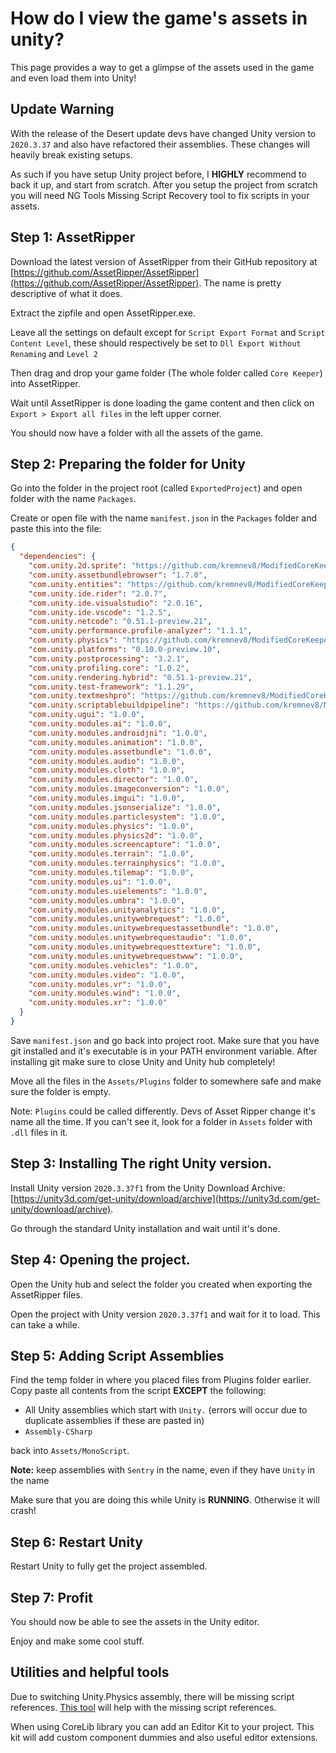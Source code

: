 # How do I view the game's assets in unity?

This page provides a way to get a glimpse of the assets used in the game and even load them into Unity!

## Update Warning

With the release of the Desert update devs have changed Unity version to `2020.3.37` and also have refactored their assemblies. These changes will heavily break existing setups.

As such if you have setup Unity project before, I **HIGHLY** recommend to back it up, and start from scratch. After you setup the project from scratch you will need NG Tools Missing Script Recovery tool to fix scripts in your assets.

## Step 1: AssetRipper

Download the latest version of AssetRipper from their GitHub repository at [https://github.com/AssetRipper/AssetRipper](https://github.com/AssetRipper/AssetRipper). The name is pretty descriptive of what it does.

Extract the zipfile and open AssetRipper.exe.

Leave all the settings on default except for `Script Export Format` and `Script Content Level`, these should respectively be set to `Dll Export Without Renaming` and `Level 2`

Then drag and drop your game folder (The whole folder called `Core Keeper`) into AssetRipper.

Wait until AssetRipper is done loading the game content and then click on `Export > Export all files` in the left upper corner.

You should now have a folder with all the assets of the game.

## Step 2: Preparing the folder for Unity

Go into the folder in the project root (called `ExportedProject`) and open folder with the name `Packages`.

Create or open file with the name `manifest.json` in the `Packages` folder and paste this into the file:

```json
{
  "dependencies": {
    "com.unity.2d.sprite": "https://github.com/kremnev8/ModifiedCoreKeeperPackages.git?path=/com.unity.2d.sprite@1.0.0",
    "com.unity.assetbundlebrowser": "1.7.0",
    "com.unity.entities": "https://github.com/kremnev8/ModifiedCoreKeeperPackages.git?path=/com.unity.entities@0.51.1-preview.21",
    "com.unity.ide.rider": "2.0.7",
    "com.unity.ide.visualstudio": "2.0.16",
    "com.unity.ide.vscode": "1.2.5",
    "com.unity.netcode": "0.51.1-preview.21",
    "com.unity.performance.profile-analyzer": "1.1.1",
    "com.unity.physics": "https://github.com/kremnev8/ModifiedCoreKeeperPackages.git?path=/com.unity.physics@0.51.1-preview.21",
    "com.unity.platforms": "0.10.0-preview.10",
    "com.unity.postprocessing": "3.2.1",
    "com.unity.profiling.core": "1.0.2",
    "com.unity.rendering.hybrid": "0.51.1-preview.21",
    "com.unity.test-framework": "1.1.29",
    "com.unity.textmeshpro": "https://github.com/kremnev8/ModifiedCoreKeeperPackages.git?path=/com.unity.textmeshpro@3.0.6",
    "com.unity.scriptablebuildpipeline": "https://github.com/kremnev8/ModifiedCoreKeeperPackages.git?path=/com.unity.scriptablebuildpipeline@1.19.2",
    "com.unity.ugui": "1.0.0",
    "com.unity.modules.ai": "1.0.0",
    "com.unity.modules.androidjni": "1.0.0",
    "com.unity.modules.animation": "1.0.0",
    "com.unity.modules.assetbundle": "1.0.0",
    "com.unity.modules.audio": "1.0.0",
    "com.unity.modules.cloth": "1.0.0",
    "com.unity.modules.director": "1.0.0",
    "com.unity.modules.imageconversion": "1.0.0",
    "com.unity.modules.imgui": "1.0.0",
    "com.unity.modules.jsonserialize": "1.0.0",
    "com.unity.modules.particlesystem": "1.0.0",
    "com.unity.modules.physics": "1.0.0",
    "com.unity.modules.physics2d": "1.0.0",
    "com.unity.modules.screencapture": "1.0.0",
    "com.unity.modules.terrain": "1.0.0",
    "com.unity.modules.terrainphysics": "1.0.0",
    "com.unity.modules.tilemap": "1.0.0",
    "com.unity.modules.ui": "1.0.0",
    "com.unity.modules.uielements": "1.0.0",
    "com.unity.modules.umbra": "1.0.0",
    "com.unity.modules.unityanalytics": "1.0.0",
    "com.unity.modules.unitywebrequest": "1.0.0",
    "com.unity.modules.unitywebrequestassetbundle": "1.0.0",
    "com.unity.modules.unitywebrequestaudio": "1.0.0",
    "com.unity.modules.unitywebrequesttexture": "1.0.0",
    "com.unity.modules.unitywebrequestwww": "1.0.0",
    "com.unity.modules.vehicles": "1.0.0",
    "com.unity.modules.video": "1.0.0",
    "com.unity.modules.vr": "1.0.0",
    "com.unity.modules.wind": "1.0.0",
    "com.unity.modules.xr": "1.0.0"
  }
}
```

Save `manifest.json` and go back into project root. Make sure that you have git installed and it's executable is in your PATH environment variable. After installing git make sure to close Unity and Unity hub completely!

Move all the files in the `Assets/Plugins` folder to somewhere safe and make sure the folder is empty.

Note: `Plugins` could be called differently. Devs of Asset Ripper change it's name all the time. If you can't see it, look for a folder in `Assets` folder with `.dll` files in it.

## Step 3: Installing The right Unity version.

Install Unity version `2020.3.37f1` from the Unity Download Archive: [https://unity3d.com/get-unity/download/archive](https://unity3d.com/get-unity/download/archive).

Go through the standard Unity installation and wait until it's done.

## Step 4: Opening the project.

Open the Unity hub and select the folder you created when exporting the AssetRipper files.

Open the project with Unity version `2020.3.37f1` and wait for it to load. This can take a while.

## Step 5: Adding Script Assemblies

Find the temp folder in where you placed files from Plugins folder earlier. Copy paste all contents from the script **EXCEPT** the following:

* All Unity assemblies which start with `Unity.` (errors will occur due to duplicate assemblies if these are pasted in)
* `Assembly-CSharp`

back into `Assets/MonoScript`.&#x20;

**Note:** keep assemblies with `Sentry` in the name, even if they have `Unity` in the name

Make sure that you are doing this while Unity is **RUNNING**. Otherwise it will crash!

## Step 6: Restart Unity

Restart Unity to fully get the project assembled.

## Step 7: Profit

You should now be able to see the assets in the Unity editor.

Enjoy and make some cool stuff.&#x20;

## Utilities and helpful tools

Due to switching Unity.Physics assembly, there will be missing script references. [This tool](https://assetstore.unity.com/packages/tools/utilities/ng-missing-script-recovery-102272) will help with the missing script references.

When using CoreLib library you can add an Editor Kit to your project. This kit will add custom component dummies and also useful editor extensions.
